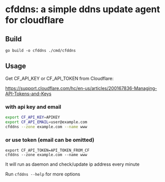 # cfddns: a simple ddns update agent for cloudflare

## Build

```
go build -o cfddns ./cmd/cfddns
```

## Usage

Get CF_API_KEY or CF_API_TOKEN from Cloudflare: 

https://support.cloudflare.com/hc/en-us/articles/200167836-Managing-API-Tokens-and-Keys

### with api key and email

```sh
export CF_API_KEY=APIKEY
export CF_API_EMAIL=user@example.com
cfddns --zone example.com --name www
```

### or use token (email can be omitted)
```
export CF_API_TOKEN=API_TOKEN_FROM_CF
cfddns --zone example.com --name www
```

It will run as daemon and check/update ip address every minute

Run `cfddns --help` for more options
